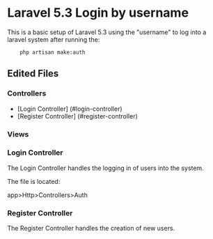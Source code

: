 # Laravel 5.3 Login by username

This is a basic setup of Laravel 5.3 using the "username" to log into a laravel system after running the:

```
	php artisan make:auth
```

## Edited Files

### Controllers

* [Login Controller] (#login-controller)
* [Register Controller] (#register-controller)

### Views


### Login Controller

The Login Controller handles the logging in of users into the system.

The file is located:

app>Http>Controllers>Auth



### Register Controller

The Register Controller handles the creation of new users.


